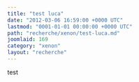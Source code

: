 ```yaml
---
title: "test luca"
date: "2012-03-06 16:59:00 +0000 UTC"
lastmod: "0001-01-01 00:00:00 +0000 UTC"
path: "recherche/xenon/test-luca.md"
joomlaid: 169
category: "xenon"
layout: "recherche"
---
```

test
